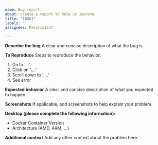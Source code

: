 ```yaml
---
name: Bug report
about: Create a report to help us improve
title: "[BUG]"
labels: ''
assignees: Makario1337

---
```


**Describe the bug**
A clear and concise description of what the bug is.

**To Reproduce**
Steps to reproduce the behavior:
1. Go to '...'
2. Click on '....'
3. Scroll down to '....'
4. See error

**Expected behavior**
A clear and concise description of what you expected to happen.

**Screenshots**
If applicable, add screenshots to help explain your problem.

**Desktop (please complete the following information):**
 - Docker Container Version
 - Architecture (AMD, ARM, ...)

**Additional context**
Add any other context about the problem here.

